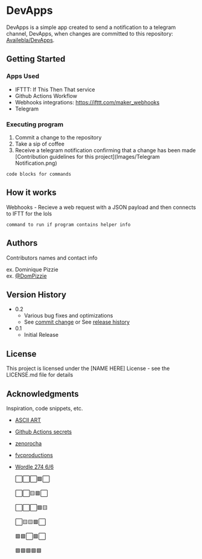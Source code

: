 # DevApps

DevApps is a simple app created to send a notification to a telegram channel, DevApps, when changes are committed to this repository: [Availebla/DevApps](https://github.com/Availebla/DevApps).

## Getting Started

### Apps Used

* IFTTT: If This Then That service
* Github Actions Workflow
* Webhooks integrations: https://ifttt.com/maker_webhooks
* Telegram

### Executing program

1. Commit a change to the repository
2. Take a sip of coffee
3. Receive a telegram notification confirming that a change has been made
[Contribution guidelines for this project](Images/Telegram Notification.png)
```
code blocks for commands
```

## How it works

Webhooks - Recieve a web request with a JSON payload
and then connects to IFTT for the lols
```
command to run if program contains helper info
```

## Authors

Contributors names and contact info

ex. Dominique Pizzie  
ex. [@DomPizzie](https://twitter.com/dompizzie)

## Version History

* 0.2
    * Various bug fixes and optimizations
    * See [commit change]() or See [release history]()
* 0.1
    * Initial Release

## License

This project is licensed under the [NAME HERE] License - see the LICENSE.md file for details

## Acknowledgments

Inspiration, code snippets, etc.
* [ASCII ART](https://text-symbols.com/ascii-art/)
* [Github Actions secrets](https://www.youtube.com/watch?v=WuWsg0Ldess)
* [zenorocha](https://gist.github.com/zenorocha/4526327)
* [fvcproductions](https://gist.github.com/fvcproductions/1bfc2d4aecb01a834b46)
* [Wordle 274 6/6](https://www.nytimes.com/games/wordle/index.html)

  ⬜⬜⬜🟩⬜

  ⬜⬜🟨🟩⬜

  ⬜⬜⬜🟩🟨

  ⬜🟨🟨🟩⬜

  🟩🟩⬜🟩⬜

  🟩🟩🟩🟩🟩
